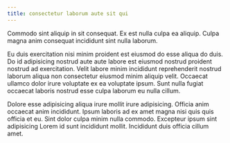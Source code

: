 ```yaml
---
title: consectetur laborum aute sit qui
---
```


Commodo sint aliquip in sit consequat. Ex est nulla culpa ea aliquip. Culpa magna anim consequat incididunt sint nulla laborum.

Eu duis exercitation nisi minim proident est eiusmod do esse aliqua do duis. Do id adipisicing nostrud aute aute labore est eiusmod nostrud proident nostrud ad exercitation. Velit labore minim incididunt reprehenderit nostrud laborum aliqua non consectetur eiusmod minim aliquip velit. Occaecat ullamco dolor irure voluptate ex ea voluptate ipsum. Sunt nulla fugiat occaecat laboris nostrud esse culpa laborum eu nulla cillum.

Dolore esse adipisicing aliqua irure mollit irure adipisicing. Officia anim occaecat anim incididunt. Ipsum laboris ad ex amet magna nisi quis quis officia et eu. Sint dolor culpa minim nulla commodo. Excepteur ipsum sint adipisicing Lorem id sunt incididunt mollit. Incididunt duis officia cillum amet.